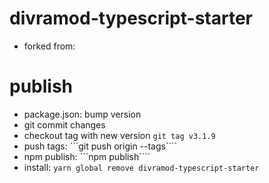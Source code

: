 # divramod-typescript-starter
- forked from:

# publish
- package.json: bump version
- git commit changes
- checkout tag with new version ```git tag v3.1.9```
- push tags: ```git push origin --tags````
- npm publish: ```npm publish````
- install: ```yarn global remove divramod-typescript-starter```
